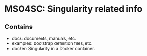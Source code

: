 # MSO4SC: Singularity related info

## Contains

- docs: documents, manuals, etc.
- examples: bootstrap definition files, etc.
- docker: Singularity in a Docker container.
